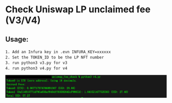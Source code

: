 # Check Uniswap LP unclaimed fee (V3/V4)

## Usage:
`1. Add an Infura key in .evn INFURA_KEY=xxxxxx` \
`2. Set the TOKEN_ID to be the LP NFT number` \
`3. run python3 v3.py for v3` \
`4. run python3 v4.py for v4` 

![screenshot](v4.png)
